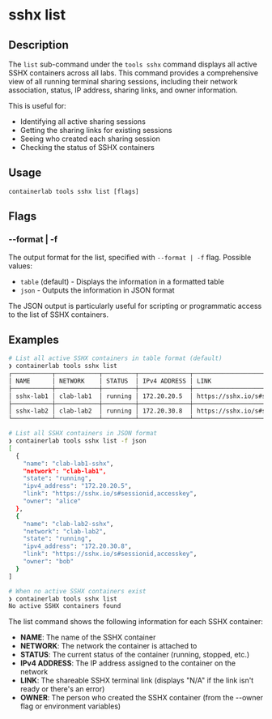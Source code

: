 # sshx list

## Description

The `list` sub-command under the `tools sshx` command displays all active SSHX containers across all labs. This command provides a comprehensive view of all running terminal sharing sessions, including their network association, status, IP address, sharing links, and owner information.

This is useful for:
- Identifying all active sharing sessions
- Getting the sharing links for existing sessions
- Seeing who created each sharing session
- Checking the status of SSHX containers

## Usage

```
containerlab tools sshx list [flags]
```

## Flags

### --format | -f

The output format for the list, specified with `--format | -f` flag. Possible values:
- `table` (default) - Displays the information in a formatted table
- `json` - Outputs the information in JSON format

The JSON output is particularly useful for scripting or programmatic access to the list of SSHX containers.

## Examples

```bash
# List all active SSHX containers in table format (default)
❯ containerlab tools sshx list
┌───────────┬────────────┬─────────┬──────────────┬─────────────────────────────────┬───────────┐
│ NAME      │ NETWORK    │ STATUS  │ IPv4 ADDRESS │ LINK                            │ OWNER     │
├───────────┼────────────┼─────────┼──────────────┼─────────────────────────────────┼───────────┤
│ sshx-lab1 │ clab-lab1  │ running │ 172.20.20.5  │ https://sshx.io/s#sessionid,key │ alice     │
├───────────┼────────────┼─────────┼──────────────┼─────────────────────────────────┼───────────┤
│ sshx-lab2 │ clab-lab2  │ running │ 172.20.30.8  │ https://sshx.io/s#sessionid,key │ bob       │
└───────────┴────────────┴─────────┴──────────────┴─────────────────────────────────┴───────────┘

# List all SSHX containers in JSON format
❯ containerlab tools sshx list -f json
[
  {
    "name": "clab-lab1-sshx",
    "network": "clab-lab1",
    "state": "running",
    "ipv4_address": "172.20.20.5",
    "link": "https://sshx.io/s#sessionid,accesskey",
    "owner": "alice"
  },
  {
    "name": "clab-lab2-sshx",
    "network": "clab-lab2",
    "state": "running",
    "ipv4_address": "172.20.30.8",
    "link": "https://sshx.io/s#sessionid,accesskey",
    "owner": "bob"
  }
]

# When no active SSHX containers exist
❯ containerlab tools sshx list
No active SSHX containers found
```

The list command shows the following information for each SSHX container:
- **NAME**: The name of the SSHX container
- **NETWORK**: The network the container is attached to
- **STATUS**: The current status of the container (running, stopped, etc.)
- **IPv4 ADDRESS**: The IP address assigned to the container on the network
- **LINK**: The shareable SSHX terminal link (displays "N/A" if the link isn't ready or there's an error)
- **OWNER**: The person who created the SSHX container (from the --owner flag or environment variables)